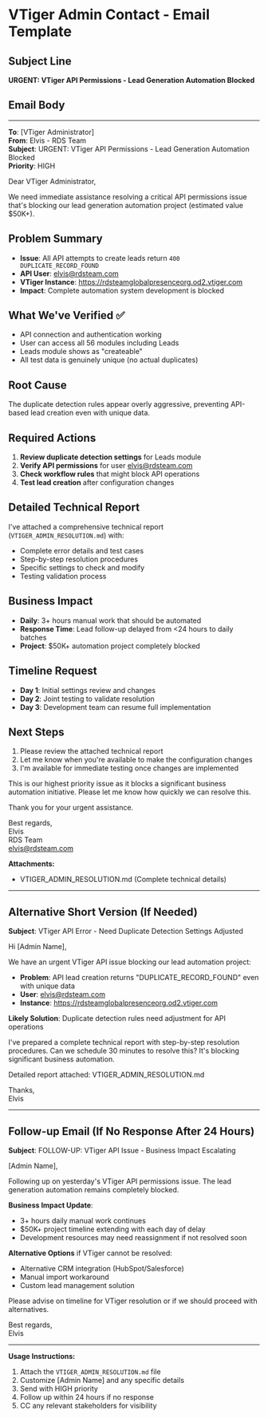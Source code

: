 # VTiger Admin Contact - Email Template

## Subject Line
**URGENT: VTiger API Permissions - Lead Generation Automation Blocked**

## Email Body

---

**To**: [VTiger Administrator]  
**From**: Elvis - RDS Team  
**Subject**: URGENT: VTiger API Permissions - Lead Generation Automation Blocked  
**Priority**: HIGH

Dear VTiger Administrator,

We need immediate assistance resolving a critical API permissions issue that's blocking our lead generation automation project (estimated value $50K+).

## Problem Summary
- **Issue**: All API attempts to create leads return `400 DUPLICATE_RECORD_FOUND`
- **API User**: elvis@rdsteam.com  
- **VTiger Instance**: https://rdsteamglobalpresenceorg.od2.vtiger.com
- **Impact**: Complete automation system development is blocked

## What We've Verified ✅
- API connection and authentication working
- User can access all 56 modules including Leads
- Leads module shows as "createable" 
- All test data is genuinely unique (no actual duplicates)

## Root Cause
The duplicate detection rules appear overly aggressive, preventing API-based lead creation even with unique data.

## Required Actions
1. **Review duplicate detection settings** for Leads module
2. **Verify API permissions** for user elvis@rdsteam.com  
3. **Check workflow rules** that might block API operations
4. **Test lead creation** after configuration changes

## Detailed Technical Report
I've attached a comprehensive technical report (`VTIGER_ADMIN_RESOLUTION.md`) with:
- Complete error details and test cases
- Step-by-step resolution procedures  
- Specific settings to check and modify
- Testing validation process

## Business Impact
- **Daily**: 3+ hours manual work that should be automated
- **Response Time**: Lead follow-up delayed from <24 hours to daily batches
- **Project**: $50K+ automation project completely blocked

## Timeline Request
- **Day 1**: Initial settings review and changes
- **Day 2**: Joint testing to validate resolution
- **Day 3**: Development team can resume full implementation

## Next Steps
1. Please review the attached technical report
2. Let me know when you're available to make the configuration changes
3. I'm available for immediate testing once changes are implemented

This is our highest priority issue as it blocks a significant business automation initiative. Please let me know how quickly we can resolve this.

Thank you for your urgent assistance.

Best regards,  
Elvis  
RDS Team  
elvis@rdsteam.com  

**Attachments:**
- VTIGER_ADMIN_RESOLUTION.md (Complete technical details)

---

## Alternative Short Version (If Needed)

**Subject**: VTiger API Error - Need Duplicate Detection Settings Adjusted

Hi [Admin Name],

We have an urgent VTiger API issue blocking our lead automation project:

- **Problem**: API lead creation returns "DUPLICATE_RECORD_FOUND" even with unique data
- **User**: elvis@rdsteam.com
- **Instance**: https://rdsteamglobalpresenceorg.od2.vtiger.com

**Likely Solution**: Duplicate detection rules need adjustment for API operations

I've prepared a complete technical report with step-by-step resolution procedures. Can we schedule 30 minutes to resolve this? It's blocking significant business automation.

Detailed report attached: VTIGER_ADMIN_RESOLUTION.md

Thanks,  
Elvis

---

## Follow-up Email (If No Response After 24 Hours)

**Subject**: FOLLOW-UP: VTiger API Issue - Business Impact Escalating

[Admin Name],

Following up on yesterday's VTiger API permissions issue. The lead generation automation remains completely blocked.

**Business Impact Update**:
- 3+ hours daily manual work continues  
- $50K+ project timeline extending with each day of delay
- Development resources may need reassignment if not resolved soon

**Alternative Options** if VTiger cannot be resolved:
- Alternative CRM integration (HubSpot/Salesforce)
- Manual import workaround 
- Custom lead management solution

Please advise on timeline for VTiger resolution or if we should proceed with alternatives.

Best regards,  
Elvis

---

**Usage Instructions:**
1. Attach the `VTIGER_ADMIN_RESOLUTION.md` file
2. Customize [Admin Name] and any specific details
3. Send with HIGH priority
4. Follow up within 24 hours if no response
5. CC any relevant stakeholders for visibility